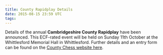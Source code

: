 ```yaml
---
title: County Rapidplay Details
date: 2015-08-15 23:59 UTC
tags:
---
```


Details of the annual **Cambridgeshire County Rapidplay** have been announced. This ECF-rated event will be held on Sunday 11th October at the Whittlesford Memorial Hall in  Whittlesford. Further details and an entry form can be found on the [County Chess website here](http://www.cambschess.co.uk/Rapidplay%20(S).pdf).

